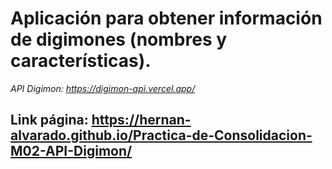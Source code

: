 # Aplicación para obtener información de digimones (nombres y características).
*API Digimon: https://digimon-api.vercel.app/*

## Link página: https://hernan-alvarado.github.io/Practica-de-Consolidacion-M02-API-Digimon/
